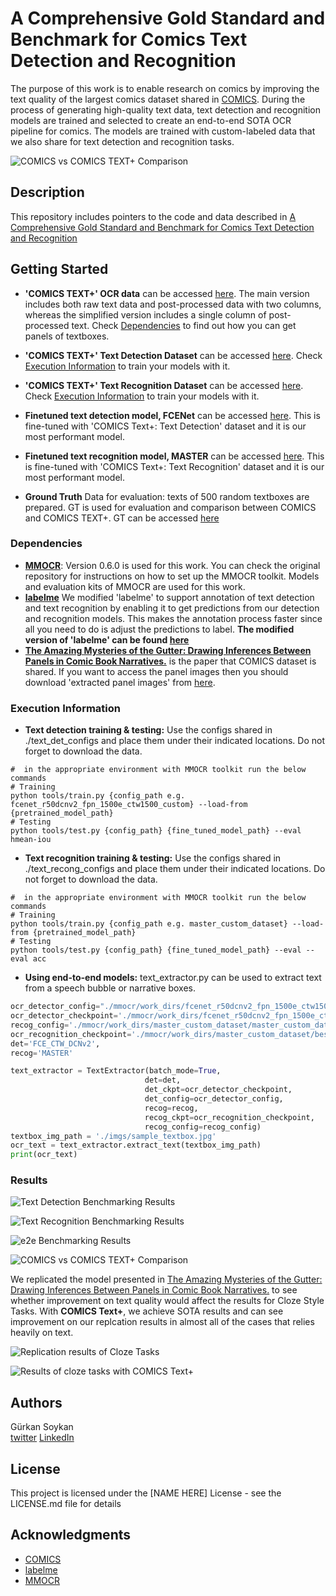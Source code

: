 # A Comprehensive Gold Standard and Benchmark for Comics Text Detection and Recognition

The purpose of this work is to enable research on comics by improving the text quality of the largest comics dataset shared in [COMICS](https://arxiv.org/abs/1611.05118). During the process of generating high-quality text data, text detection and recognition models are trained and selected to create an end-to-end SOTA OCR pipeline for comics. The models are trained with custom-labeled data that we also share for text detection and recognition tasks.

![COMICS vs COMICS TEXT+ Comparison](imgs/methodology.png)

## Description

This repository includes pointers to the code and data described in [A Comprehensive Gold Standard and Benchmark for Comics Text Detection and Recognition](http://arxiv.org/abs/2212.14674)

## Getting Started

- **'COMICS TEXT+' OCR data** can be accessed [here](https://drive.google.com/drive/folders/1Vq8RJQITh9NzjR0jpwvOP2cqbQoyq7qS?usp=sharing). The main version includes both raw text data and post-processed data with two columns, whereas the simplified version includes a single column of post-processed text. Check [Dependencies](#dependencies) to find out how you can get panels of textboxes.

- **'COMICS TEXT+' Text Detection Dataset** can be accessed [here](https://drive.google.com/drive/folders/1a--6MNhPSqEZN3bMhlooLJ1ZIcj5CCBg?usp=sharing). Check [Execution Information](#execution-information) to train your models with it.

- **'COMICS TEXT+' Text Recognition Dataset** can be accessed [here](https://drive.google.com/drive/folders/1BRQS6UJPzo9zaUAJiLDUr2xCAIc7-2rx?usp=sharing). Check [Execution Information](#execution-information) to train your models with it.

- **Finetuned text detection model, FCENet** can be accessed [here](https://drive.google.com/drive/folders/1fZTbT-VsWJ9KiuvVYzV5q5qggoeoYzxr?usp=sharing). This is fine-tuned with 'COMICS Text+: Text Detection' dataset and it is our most performant model.

- **Finetuned text recognition model, MASTER** can be accessed [here](https://drive.google.com/drive/folders/1zczO8XOpNBkepDreTPaqaj31pk_wHRCj?usp=sharing). This is fine-tuned with 'COMICS Text+: Text Recognition' dataset and it is our most performant model.

- **Ground Truth** Data for evaluation: texts of 500 random textboxes are prepared. GT is used for evaluation and comparison between COMICS and COMICS TEXT+. GT can be accessed [here](https://drive.google.com/drive/folders/1MjlXQF9GhNS3ZgSFqZw2j_X3uUjDpSKb?usp=sharing)

### Dependencies

- **[MMOCR](https://github.com/open-mmlab/mmocr)**: Version 0.6.0 is used for this work. You can check the original repository for instructions on how to set up the MMOCR toolkit. Models and evaluation kits of MMOCR are used for this work.
- **[labelme](https://github.com/wkentaro/labelme)** We modified 'labelme' to support annotation of text detection and text recognition by enabling it to get predictions from our detection and recognition models. This makes the annotation process faster since all you need to do is adjust the predictions to label. **The modified version of 'labelme' can be found [here](https://github.com/gsoykan/labelme)**
- **[The Amazing Mysteries of the Gutter: Drawing Inferences Between Panels in Comic Book Narratives.](https://github.com/miyyer/comics)** is the paper that COMICS dataset is shared. If you want to access the panel images then you should download 'extracted panel images' from [here](https://obj.umiacs.umd.edu/comics/index.html).

### Execution Information

- **Text detection training & testing:** Use the configs shared in ./text_det_configs and place them under their indicated locations. Do not forget to download the data.

```
#  in the appropriate environment with MMOCR toolkit run the below commands
# Training
python tools/train.py {config_path e.g. fcenet_r50dcnv2_fpn_1500e_ctw1500_custom} --load-from {pretrained_model_path}
# Testing
python tools/test.py {config_path} {fine_tuned_model_path} --eval hmean-iou
```

- **Text recognition training & testing:** Use the configs shared in ./text_recong_configs and place them under their indicated locations. Do not forget to download the data.

```
#  in the appropriate environment with MMOCR toolkit run the below commands
# Training
python tools/train.py {config_path e.g. master_custom_dataset} --load-from {pretrained_model_path}
# Testing
python tools/test.py {config_path} {fine_tuned_model_path} --eval --eval acc
```

- **Using end-to-end models:** text_extractor.py can be used to extract text from a speech bubble or narrative boxes.

```python
ocr_detector_config="./mmocr/work_dirs/fcenet_r50dcnv2_fpn_1500e_ctw1500_custom/fcenet_r50dcnv2_fpn_1500e_ctw1500_custom.py",
ocr_detector_checkpoint='./mmocr/work_dirs/fcenet_r50dcnv2_fpn_1500e_ctw1500_custom/best_0_hmean-iou:hmean_epoch_5.pth',
recog_config='./mmocr/work_dirs/master_custom_dataset/master_custom_dataset.py',
ocr_recognition_checkpoint='./mmocr/work_dirs/master_custom_dataset/best_0_1-N.E.D_epoch_4.pth',
det='FCE_CTW_DCNv2',
recog='MASTER'

text_extractor = TextExtractor(batch_mode=True,
                              det=det,
                              det_ckpt=ocr_detector_checkpoint,
                              det_config=ocr_detector_config,
                              recog=recog,
                              recog_ckpt=ocr_recognition_checkpoint,
                              recog_config=recog_config)
textbox_img_path = './imgs/sample_textbox.jpg'
ocr_text = text_extractor.extract_text(textbox_img_path)
print(ocr_text)
```

### Results

![Text Detection Benchmarking Results](imgs/detection_benchmark.png)

![Text Recognition Benchmarking Results](imgs/recognition_benchmark.png)

![e2e Benchmarking Results](imgs/e2e_results.png)

![COMICS vs COMICS TEXT+ Comparison](imgs/ctp_comparison.png)

We replicated the model presented in [The Amazing Mysteries of the Gutter: Drawing Inferences Between Panels in Comic Book Narratives.](https://github.com/miyyer/comics) to see whether improvement on text quality would affect the results for Cloze Style Tasks. With **COMICS Text+**, we achieve SOTA results and can see improvement on our replcation results in almost all of the cases that relies heavily on text.

![Replication results of Cloze Tasks](imgs/replication_results.png)

![Results of cloze tasks with COMICS Text+](imgs/ctp_model_results.png)

## Authors

Gürkan Soykan  
[twitter](https://twitter.com/grknsoykan)
[LinkedIn](https://www.linkedin.com/in/gurkan-soykan/)

## License

This project is licensed under the [NAME HERE] License - see the LICENSE.md file for details

## Acknowledgments

- [COMICS](https://github.com/miyyer/comics)
- [labelme](https://github.com/wkentaro/labelme)
- [MMOCR](https://github.com/open-mmlab/mmocr)
